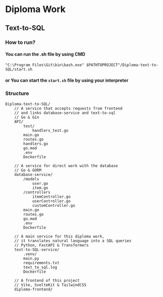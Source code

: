 # Diploma Work

## Text-to-SQL

### How to run?
#### You can run the .sh file by using CMD
```shell
"C:\Program Files\Git\bin\bash.exe" $PATHTOPROJECT"/Diploma-text-to-SQL/start.sh
```
#### or You can start the ```start.sh``` file by using your interpreter


### Structure

```shell
Diploma-text-to-SQL/
	// A service that accepts requests from frontend 
	// and links database-service and text-to-sql
	// Go & Gin
    API/
        test/
            handlers_test.go
        main.go
        routes.go
        handlers.go
        go.mod
        .env
        Dockerfile
	
	// A service for direct work with the database
	// Go & GORM
    database-service/
        /models
            user.go
            item.go
        /controllers
            itemController.go
            userController.go
            customController.go
        main.go
        routes.go
        go.mod
        .env
        Dockerfile

	// A main service for this diploma work, 
	// it translates natural language into a SQL queries
	// Python, FastAPI & Transformers
    text-to-SQL-service/
        .venv/
        main.py
        requirements.txt
        text_to_sql.log
        Dockerfile
	
	// A frontend of this project
	// Vite, SvelteKit & TailwindCSS
    diploma-frontend/
```
